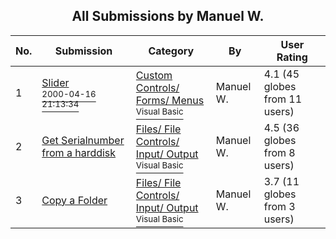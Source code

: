 ﻿<div align="center">

## All Submissions by Manuel W\.

</div>

No.  | Submission | Category | By   | User Rating
---- | ---------- | -------- | ---- | -----------
1 | [Slider<br /><sup>2000-04-16 21:13:34</sup>](https://github.com/Planet-Source-Code/manuel-w-slider__1-7339) | [Custom Controls/ Forms/  Menus<br /><sup>Visual Basic</sup>](../ByCategory/custom-controls-forms-menus__1-4.md) | Manuel W\. | 4.1 (45 globes from 11 users)
2 | [Get Serialnumber from a harddisk<br />](https://github.com/Planet-Source-Code/manuel-w-get-serialnumber-from-a-harddisk__1-7364) | [Files/ File Controls/ Input/ Output<br /><sup>Visual Basic</sup>](../ByCategory/files-file-controls-input-output__1-3.md) | Manuel W\. | 4.5 (36 globes from 8 users)
3 | [Copy a Folder<br />](https://github.com/Planet-Source-Code/manuel-w-copy-a-folder__1-7439) | [Files/ File Controls/ Input/ Output<br /><sup>Visual Basic</sup>](../ByCategory/files-file-controls-input-output__1-3.md) | Manuel W\. | 3.7 (11 globes from 3 users)
